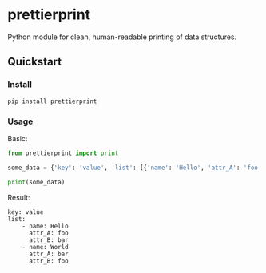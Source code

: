 # prettierprint
Python module for clean, human-readable printing of data structures.

## Quickstart
### Install
`pip install prettierprint`

### Usage
Basic:
```python
from prettierprint import print

some_data = {'key': 'value', 'list': [{'name': 'Hello', 'attr_A': 'foo', 'attr_B': 'bar'}, {'name': 'World', 'attr_A': 'bar', 'attr_B': 'foo'}]}

print(some_data)
```
Result:
```
key: value
list:
    - name: Hello
      attr_A: foo
      attr_B: bar
    - name: World
      attr_A: bar
      attr_B: foo
```

